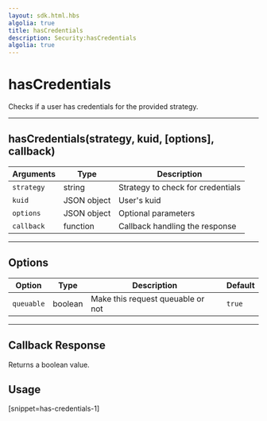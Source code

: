 ```yaml
---
layout: sdk.html.hbs
algolia: true
title: hasCredentials
description: Security:hasCredentials
algolia: true
---
```

  

# hasCredentials
Checks if a user has credentials for the provided strategy.

---

## hasCredentials(strategy, kuid, [options], callback)

| Arguments | Type | Description
|-----------|------|------------
| `strategy` | string | Strategy to check for credentials
| `kuid` | JSON object | User's kuid
| `options` | JSON object | Optional parameters
| `callback`| function | Callback handling the response

---

## Options

| Option | Type | Description | Default
|--------|------|-------------|---------
| `queuable` | boolean | Make this request queuable or not  | `true`

---

## Callback Response

Returns a boolean value.
## Usage

[snippet=has-credentials-1]
